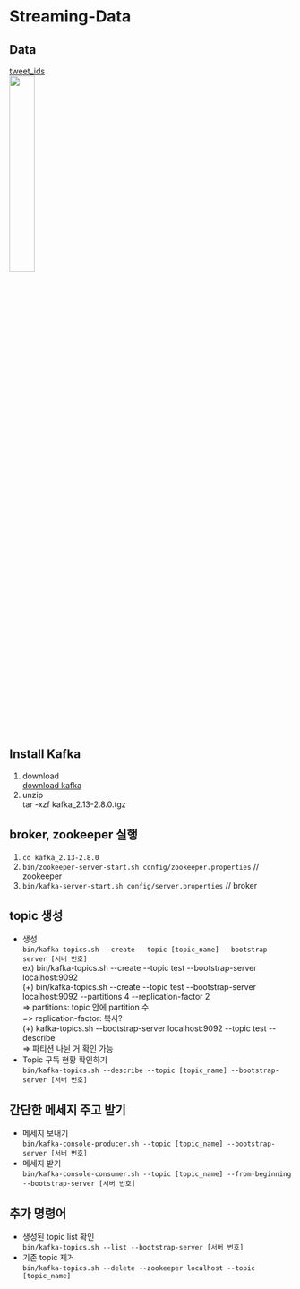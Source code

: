 # Streaming-Data
## Data
[tweet_ids](https://stream.covid19misinfo.org/tweet_ids)  
<img src = 'https://user-images.githubusercontent.com/62591011/204225850-f155b217-e793-494b-89a1-fe577a7a76fa.png' width=30%>


## Install Kafka
1. download  
  [download kafka](https://archive.apache.org/dist/kafka/2.8.0/kafka_2.13-2.8.0.tgz)
2. unzip   
  tar -xzf kafka_2.13-2.8.0.tgz

## broker, zookeeper 실행
1. `cd kafka_2.13-2.8.0`
2. `bin/zookeeper-server-start.sh config/zookeeper.properties` // zookeeper
3. `bin/kafka-server-start.sh config/server.properties` // broker

## topic 생성
- 생성  
`bin/kafka-topics.sh --create --topic [topic_name] --bootstrap-server [서버 번호]`  
ex) bin/kafka-topics.sh --create --topic test --bootstrap-server localhost:9092  
(+) bin/kafka-topics.sh --create --topic test --bootstrap-server localhost:9092  --partitions 4 --replication-factor 2  
 => partitions: topic 안에 partition 수  
 => replication-factor: 복사?  
(+) kafka-topics.sh --bootstrap-server localhost:9092 --topic test --describe    
 => 파티션 나뉜 거 확인 가능  
- Topic 구독 현황 확인하기  
`bin/kafka-topics.sh --describe --topic [topic_name] --bootstrap-server [서버 번호]`  

## 간단한 메세지 주고 받기
- 메세지 보내기  
`bin/kafka-console-producer.sh --topic [topic_name] --bootstrap-server [서버 번호]`  
- 메세지 받기  
`bin/kafka-console-consumer.sh --topic [topic_name] --from-beginning --bootstrap-server [서버 번호]`   

## 추가 명령어 
- 생성된 topic list 확인  
`bin/kafka-topics.sh --list --bootstrap-server [서버 번호]`   
- 기존 topic 제거  
`bin/kafka-topics.sh --delete --zookeeper localhost --topic [topic_name]`
